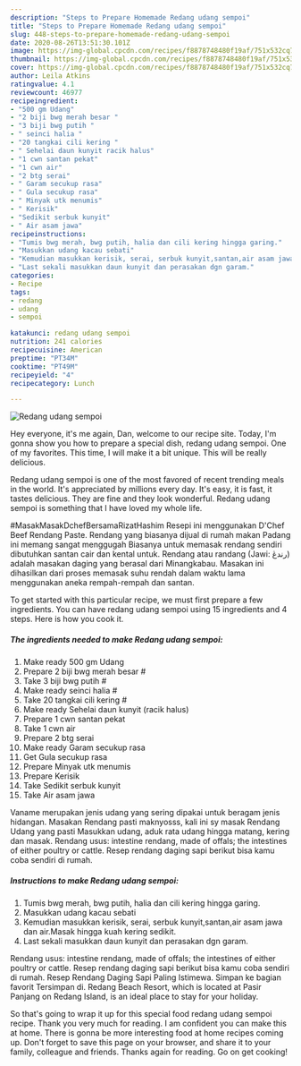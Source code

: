 ```yaml
---
description: "Steps to Prepare Homemade Redang udang sempoi"
title: "Steps to Prepare Homemade Redang udang sempoi"
slug: 448-steps-to-prepare-homemade-redang-udang-sempoi
date: 2020-08-26T13:51:30.101Z
image: https://img-global.cpcdn.com/recipes/f8878748480f19af/751x532cq70/redang-udang-sempoi-resipi-foto-utama.jpg
thumbnail: https://img-global.cpcdn.com/recipes/f8878748480f19af/751x532cq70/redang-udang-sempoi-resipi-foto-utama.jpg
cover: https://img-global.cpcdn.com/recipes/f8878748480f19af/751x532cq70/redang-udang-sempoi-resipi-foto-utama.jpg
author: Leila Atkins
ratingvalue: 4.1
reviewcount: 46977
recipeingredient:
- "500 gm Udang"
- "2 biji bwg merah besar "
- "3 biji bwg putih "
- " seinci halia "
- "20 tangkai cili kering "
- " Sehelai daun kunyit racik halus"
- "1 cwn santan pekat"
- "1 cwn air"
- "2 btg serai"
- " Garam secukup rasa"
- " Gula secukup rasa"
- " Minyak utk menumis"
- " Kerisik"
- "Sedikit serbuk kunyit"
- " Air asam jawa"
recipeinstructions:
- "Tumis bwg merah, bwg putih, halia dan cili kering hingga garing."
- "Masukkan udang kacau sebati"
- "Kemudian masukkan kerisik, serai, serbuk kunyit,santan,air asam jawa dan air.Masak hingga kuah kering sedikit."
- "Last sekali masukkan daun kunyit dan perasakan dgn garam."
categories:
- Recipe
tags:
- redang
- udang
- sempoi

katakunci: redang udang sempoi 
nutrition: 241 calories
recipecuisine: American
preptime: "PT34M"
cooktime: "PT49M"
recipeyield: "4"
recipecategory: Lunch

---
```



![Redang udang sempoi](https://img-global.cpcdn.com/recipes/f8878748480f19af/751x532cq70/redang-udang-sempoi-resipi-foto-utama.jpg)

Hey everyone, it's me again, Dan, welcome to our recipe site. Today, I'm gonna show you how to prepare a special dish, redang udang sempoi. One of my favorites. This time, I will make it a bit unique. This will be really delicious.

Redang udang sempoi is one of the most favored of recent trending meals in the world. It's appreciated by millions every day. It's easy, it is fast, it tastes delicious. They are fine and they look wonderful. Redang udang sempoi is something that I have loved my whole life.

#MasakMasakDchefBersamaRizatHashim Resepi ini menggunakan D&#39;Chef Beef Rendang Paste. Rendang yang biasanya dijual di rumah makan Padang ini memang sangat menggugah Biasanya untuk memasak rendang sendiri dibutuhkan santan cair dan kental untuk. Rendang atau randang (Jawi: رندڠ) adalah masakan daging yang berasal dari Minangkabau. Masakan ini dihasilkan dari proses memasak suhu rendah dalam waktu lama menggunakan aneka rempah-rempah dan santan.


To get started with this particular recipe, we must first prepare a few ingredients. You can have redang udang sempoi using 15 ingredients and 4 steps. Here is how you cook it.

<!--inarticleads1-->

##### The ingredients needed to make Redang udang sempoi:

1. Make ready 500 gm Udang
1. Prepare 2 biji bwg merah besar #
1. Take 3 biji bwg putih #
1. Make ready  seinci halia #
1. Take 20 tangkai cili kering #
1. Make ready  Sehelai daun kunyit (racik halus)
1. Prepare 1 cwn santan pekat
1. Take 1 cwn air
1. Prepare 2 btg serai
1. Make ready  Garam secukup rasa
1. Get  Gula secukup rasa
1. Prepare  Minyak utk menumis
1. Prepare  Kerisik
1. Take Sedikit serbuk kunyit
1. Take  Air asam jawa


Vaname merupakan jenis udang yang sering dipakai untuk beragam jenis hidangan. Masakan Rendang pasti maknyosss, kali ini sy masak Rendang Udang yang pasti Masukkan udang, aduk rata udang hingga matang, kering dan masak. Rendang usus: intestine rendang, made of offals; the intestines of either poultry or cattle. Resep rendang daging sapi berikut bisa kamu coba sendiri di rumah. 

<!--inarticleads2-->

##### Instructions to make Redang udang sempoi:

1. Tumis bwg merah, bwg putih, halia dan cili kering hingga garing.
1. Masukkan udang kacau sebati
1. Kemudian masukkan kerisik, serai, serbuk kunyit,santan,air asam jawa dan air.Masak hingga kuah kering sedikit.
1. Last sekali masukkan daun kunyit dan perasakan dgn garam.


Rendang usus: intestine rendang, made of offals; the intestines of either poultry or cattle. Resep rendang daging sapi berikut bisa kamu coba sendiri di rumah. Resep Rendang Daging Sapi Paling Istimewa. Simpan ke bagian favorit Tersimpan di. Redang Beach Resort, which is located at Pasir Panjang on Redang Island, is an ideal place to stay for your holiday. 

So that's going to wrap it up for this special food redang udang sempoi recipe. Thank you very much for reading. I am confident you can make this at home. There is gonna be more interesting food at home recipes coming up. Don't forget to save this page on your browser, and share it to your family, colleague and friends. Thanks again for reading. Go on get cooking!
